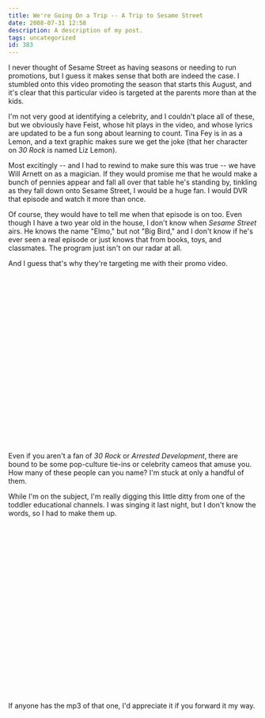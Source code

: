 ```yaml
---
title: We're Going On a Trip -- A Trip to Sesame Street
date: 2008-07-31 12:58
description: A description of my post.
tags: uncategorized
id: 383
---
```

I never thought of Sesame Street as having seasons or needing to run promotions, but I guess it makes sense that both are indeed the case.  I stumbled onto this video promoting the season that starts this August, and it's clear that this particular video is targeted at the parents more than at the kids.

I'm not very good at identifying a celebrity, and I couldn't place all of these, but we obviously have Feist, whose hit plays in the video, and whose lyrics are updated to be a fun song about learning to count.  Tina Fey is in as a Lemon, and a text graphic makes sure we get the joke (that her character on *30 Rock* is named Liz Lemon).

Most excitingly -- and I had to rewind to make sure this was true -- we have Will Arnett on as a magician.  If they would promise me that he would make a bunch of pennies appear and fall all over that table he's standing by, tinkling as they fall down onto Sesame Street, I would be a huge fan.  I would DVR that episode and watch it more than once.


Of course, they would have to tell me when that episode is on too.  Even though I have a two year old in the house, I don't know when *Sesame Street* airs.  He knows the name "Elmo," but not "Big Bird," and I don't know if he's ever seen a real episode or just knows that from books, toys, and classmates.  The program just isn't on our radar at all.

And I guess that's why they're targeting me with their promo video.

<object width="425" height="344"><param name="movie" value="http://www.youtube.com/v/ArPWoqdB42Q&hl=en&fs=1"></param><param name="wmode" value="transparent"></param><param name="allowFullScreen" value="true"></param><embed src="http://www.youtube.com/v/ArPWoqdB42Q&hl=en&fs=1" type="application/x-shockwave-flash" allowfullscreen="true" wmode="transparent" width="425" height="344"></embed></object>

Even if you aren't a fan of *30 Rock* or *Arrested Development*, there are bound to be some pop-culture tie-ins or celebrity cameos that amuse you.  How many of these people can you name?  I'm stuck at only a handful of them.

While I'm on the subject, I'm really digging this little ditty from one of the toddler educational channels.  I was singing it last night, but I don't know the words, so I had to make them up.

<object width="425" height="344"><param name="movie" value="http://www.youtube.com/v/ExigIpJ286w&fs=1"></param><param name="wmode" value="transparent"></param><param name="allowFullScreen" value="true"></param><embed src="http://www.youtube.com/v/ExigIpJ286w&fs=1" type="application/x-shockwave-flash" allowfullscreen="true" wmode="transparent" width="425" height="344"></embed></object>

If anyone has the mp3 of that one, I'd appreciate it if you forward it my way.